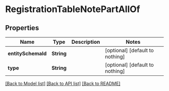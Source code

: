# RegistrationTableNotePartAllOf


## Properties
Name | Type | Description | Notes
------------ | ------------- | ------------- | -------------
**entitySchemaId** | **String** |  | [optional] [default to nothing]
**type** | **String** |  | [optional] [default to nothing]


[[Back to Model list]](../README.md#models) [[Back to API list]](../README.md#api-endpoints) [[Back to README]](../README.md)


